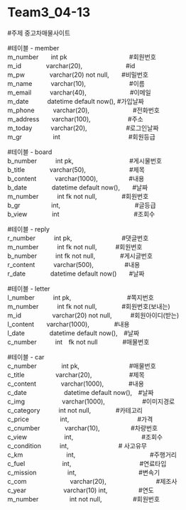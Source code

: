 # Team3_04-13

#주제 중고차매물사이트

#테이블 - member<br/>
m_number　　int pk　　　　　　　　　　#회원번호<br/>
m_id　　　　varchar(20),　　　　　　　#id<br/>
m_pw　　　　varchar(20) not null,　　#비밀번호<br/>
m_name　　　varchar(10),　　　　　　　#이름<br/>
m_email　　　varchar(40),　　　　　　　#이메일<br/>
m_date　　　datetime default now(), #가입날짜<br/>
m_phone　　　varchar(20),　　　　　　　#전화번호<br/>
m_address　　varchar(100),　　　　　　#주소<br/>
m_today　　　varchar(20),　　　　 　　#로그인날짜<br/>
m_gr　　　　　int　　　　　　　　　　　#회원등급<br/>

#테이블 - board<br/>
b_number　　　int pk,　　　　　　　　　#게시물번호<br/>
b_title　　　　varchar(50),　　　　　　　#제목<br/>
b_content　　　varchar(1000),　　　　　#내용<br/>
b_date　　　　datetime default now(),　　#날짜<br/>
m_number　　　int fk not null,　　　　#회원번호<br/>
b_gr　　　　　int,　　　　　　　　　　　　#글등급<br/>
b_view　　　　int　　　　　　　　　　　　#조회수<br/>

#테이블 - reply<br/>
r_number　　　int pk,　　　　　　　　#댓글번호<br/>
m_number　　　int fk not null,　　　#회원번호<br/>
b_number　　　int fk not null,　　　　#게시글번호<br/>
r_content　　　varchar(500),　　　　　#내용<br/>
r_date　　　　datetime default now()　　#날짜<br/>

#테이블 - letter<br/>
l_number　　　int pk,　　　　　　　　　#쪽지번호<br/>
m_number　　　int fk not null,　　　　#회원번호(보내는)<br/>
m_id　　　　　varchar(20) not null,　　　#회원아이디(받는)<br/>
l_content　　varchar(1000),　　　　#내용<br/>
l_date　　　　datetime default now(),　#날짜<br/>
c_number　　　int　fk not null　　　　#매물번호<br/>

#테이블 - car<br/>
c_number　　　　int pk,　　　　　　　　#매물번호<br/>
c_title　　　　　varchar(20),　　　　　　#제목<br/>
c_content　　　　varchar(1000),　　　　#내용<br/>
c_date　　　　　　datetime default now(),　#날짜<br/>
c_img　　　　　　varchar(1000),　　　　　　#이미지경로<br/>
c_category　　　int not null,　　　　#카테고리<br/>
c_price　　　　　int,　　　　　　　　　　　#가격<br/>
c_cnumber　　　　varchar(10),　　　　　#차량번호<br/>
c_view　　　　　　int,　　　　　　　　　　　#조회수<br/>
c_condition　　　int,　　　　　　　　# 사고유무 <br/>
c_km　　　　　　　int,　　　　　　　　　　　　#주행거리<br/>
c_fuel　　　　　　int,　　　　　　　　　　　#연료타입<br/>
c_mission　　　　　int,　　　　　　　　　　#변속기<br/>
c_com　　　　　　　varchar(20),　　　　　　　　#제조사<br/>
c_year　　　　　　varchar(10) int,　　　　　#연도<br/>
m_number　　　　　int not null,　　　　　#회원번호<br/>
